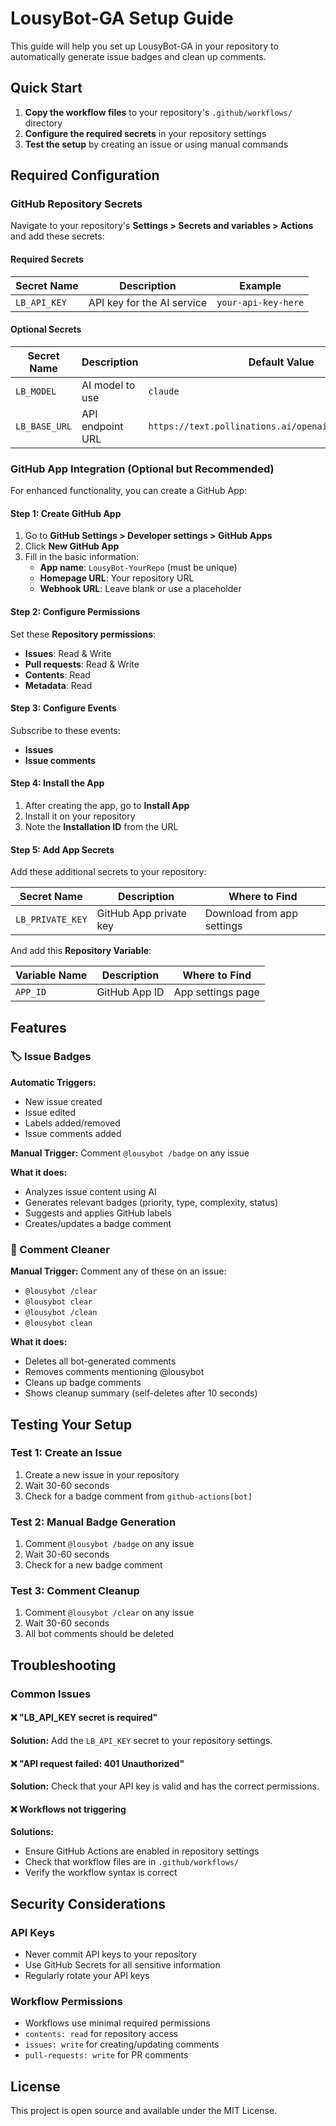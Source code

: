 # LousyBot-GA Setup Guide

This guide will help you set up LousyBot-GA in your repository to automatically generate issue badges and clean up comments.

## Quick Start

1. **Copy the workflow files** to your repository's `.github/workflows/` directory
2. **Configure the required secrets** in your repository settings
3. **Test the setup** by creating an issue or using manual commands

## Required Configuration

### GitHub Repository Secrets

Navigate to your repository's **Settings > Secrets and variables > Actions** and add these secrets:

#### Required Secrets

| Secret Name | Description | Example |
|-------------|-------------|---------|
| `LB_API_KEY` | API key for the AI service | `your-api-key-here` |

#### Optional Secrets

| Secret Name | Description | Default Value |
|-------------|-------------|---------------|
| `LB_MODEL` | AI model to use | `claude` |
| `LB_BASE_URL` | API endpoint URL | `https://text.pollinations.ai/openai/chat/completions` |

### GitHub App Integration (Optional but Recommended)

For enhanced functionality, you can create a GitHub App:

#### Step 1: Create GitHub App

1. Go to **GitHub Settings > Developer settings > GitHub Apps**
2. Click **New GitHub App**
3. Fill in the basic information:
   - **App name**: `LousyBot-YourRepo` (must be unique)
   - **Homepage URL**: Your repository URL
   - **Webhook URL**: Leave blank or use a placeholder

#### Step 2: Configure Permissions

Set these **Repository permissions**:
- **Issues**: Read & Write
- **Pull requests**: Read & Write
- **Contents**: Read
- **Metadata**: Read

#### Step 3: Configure Events

Subscribe to these events:
- **Issues**
- **Issue comments**

#### Step 4: Install the App

1. After creating the app, go to **Install App**
2. Install it on your repository
3. Note the **Installation ID** from the URL

#### Step 5: Add App Secrets

Add these additional secrets to your repository:

| Secret Name | Description | Where to Find |
|-------------|-------------|---------------|
| `LB_PRIVATE_KEY` | GitHub App private key | Download from app settings |

And add this **Repository Variable**:

| Variable Name | Description | Where to Find |
|---------------|-------------|---------------|
| `APP_ID` | GitHub App ID | App settings page |

## Features

### 🏷️ Issue Badges

**Automatic Triggers:**
- New issue created
- Issue edited
- Labels added/removed
- Issue comments added

**Manual Trigger:**
Comment `@lousybot /badge` on any issue

**What it does:**
- Analyzes issue content using AI
- Generates relevant badges (priority, type, complexity, status)
- Suggests and applies GitHub labels
- Creates/updates a badge comment

### 🧹 Comment Cleaner

**Manual Trigger:**
Comment any of these on an issue:
- `@lousybot /clear`
- `@lousybot clear`
- `@lousybot /clean`
- `@lousybot clean`

**What it does:**
- Deletes all bot-generated comments
- Removes comments mentioning @lousybot
- Cleans up badge comments
- Shows cleanup summary (self-deletes after 10 seconds)

## Testing Your Setup

### Test 1: Create an Issue
1. Create a new issue in your repository
2. Wait 30-60 seconds
3. Check for a badge comment from `github-actions[bot]`

### Test 2: Manual Badge Generation
1. Comment `@lousybot /badge` on any issue
2. Wait 30-60 seconds
3. Check for a new badge comment

### Test 3: Comment Cleanup
1. Comment `@lousybot /clear` on any issue
2. Wait 30-60 seconds
3. All bot comments should be deleted

## Troubleshooting

### Common Issues

#### ❌ "LB_API_KEY secret is required"
**Solution:** Add the `LB_API_KEY` secret to your repository settings.

#### ❌ "API request failed: 401 Unauthorized"
**Solution:** Check that your API key is valid and has the correct permissions.

#### ❌ Workflows not triggering
**Solutions:**
- Ensure GitHub Actions are enabled in repository settings
- Check that workflow files are in `.github/workflows/`
- Verify the workflow syntax is correct

## Security Considerations

### API Keys
- Never commit API keys to your repository
- Use GitHub Secrets for all sensitive information
- Regularly rotate your API keys

### Workflow Permissions
- Workflows use minimal required permissions
- `contents: read` for repository access
- `issues: write` for creating/updating comments
- `pull-requests: write` for PR comments

## License

This project is open source and available under the MIT License.
